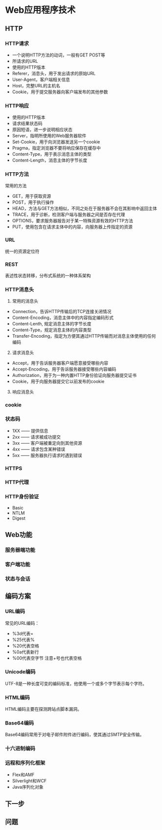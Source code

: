 # Web应用程序技术

## HTTP

### HTTP请求

- 一个说明HTTP方法的动词，一般有GET POST等
- 所请求的URL
- 使用的HTTP版本
- Referer，消息头，用于发出请求的原始URL
- User-Agent，客户端相关信息
- Host，完整URL的主机名
- Cookie，用于提交服务器向客户端发布的其他参数

### HTTP响应

- 使用的HTTP版本
- 请求结果状态码
- 原因短语，进一步说明相应状态
- Server，指明所使用的Web服务器软件
- Set-Cookie，用于向浏览器发送另一个cookie
- Pragma，指定浏览器不要将响应保存在缓存中
- Content-Type，用于表示消息主体的类型
- Content-Length，消息主体的字节长度

### HTTP方法

常用的方法

- GET，用于获取资源
- POST，用于执行操作
- HEAD，方法与GET方法相似，不同之处在于服务器不会在其影响中返回主体
- TRACE，用于诊断，检测客户端与服务器之间是否存在代理
- OPTIONS，要求服务器报告对于某一特殊资源有效的HTTP方法
- PUT，使用包含在请求主体中的内容，向服务器上传指定的资源

### URL

统一的资源定位符

### REST

表述性状态转移，分布式系统的一种体系架构

### HTTP消息头

1. 常用的消息头

- Connection，告诉HTTP传输后的TCP连接关闭情况
- Content-Encoding，消息主体中的内容指定编码形式
- Content-Lenth, 规定消息主体的字节长度
- Content-Type，规定消息主体的内容类型
- Transfer-Encoding，指定为方便其通过HTTP传输而对消息主体使用的任何编码

2. 请求消息头

- Accept，用于告诉服务器客户端愿意接受哪些内容
- Accept-Encoding，用于告诉服务器接受哪些内容编码
- Authorization，用于为一种内置HTTP身份验证向服务器提交证书
- Cookie，用于向服务器提交它以前发布的cookie

3. 响应消息头

### cookie

### 状态码

- 1XX —— 提供信息
- 2xx —— 请求被成功提交
- 3xx —— 客户端被重定向到其他资源
- 4xx —— 请求包含某种错误
- 5xx —— 服务器执行请求时遇到错误

### HTTPS

### HTTP代理

### HTTP身份验证

- Basic
- NTLM
- Digest

## Web功能

### 服务器端功能

### 客户端功能

### 状态与会话

## 编码方案

### URL编码

常见的URL编码：

- %3d代表=
- %25代表%
- %20代表空格
- %0a代表新行
- %00代表空字节
注意+号也代表空格

### Unicode编码

UTF-8是一种长度可变的编码标准，他使用一个或多个字节表示每个字符。

### HTML编码

HTML编码主要在探测跨站点脚本漏洞。

### Base64编码

Base64编码常用于对电子邮件附件进行编码，使其通过SMTP安全传输。

### 十六进制编码

### 远程和序列化框架

- Flex和AMF
- Silverlight和WCF
- Java序列化对象

## 下一步

## 问题

